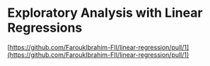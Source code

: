 # Exploratory Analysis with Linear Regressions


[https://github.com/FaroukIbrahim-FII/linear-regression/pull/1](https://github.com/FaroukIbrahim-FII/linear-regression/pull/1)